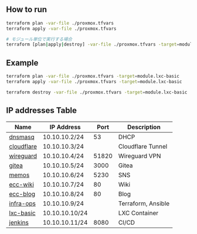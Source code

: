 ## How to run

```bash
terraform plan -var-file ./proxmox.tfvars
terraform apply -var-file ./proxmox.tfvars

# モジュール単位で実行する場合
terraform [plan|apply|destroy] -var-file ./proxmox.tfvars -target=module.[モジュール名]
```

## Example

```bash
terraform plan -var-file ./proxmox.tfvars -target=module.lxc-basic
terraform apply -var-file ./proxmox.tfvars -target=module.lxc-basic

terraform destroy -var-file ./proxmox.tfvars -target=module.lxc-basic
```

## IP addresses Table

| Name | IP Address | Port | Description |
|------|------------|------| ----------- |
| [dnsmasq](./dnsmasq) | 10.10.10.2/24 | 53 | DHCP |
| [cloudflare](./cloudflare) | 10.10.10.3/24 | | Cloudflare Tunnel |
| [wireguard](./wireguard) | 10.10.10.4/24 | 51820 | Wireguard VPN |
| [gitea](./gitea) | 10.10.10.5/24 | 3000 | Gitea |
| [memos](./memos) | 10.10.10.6/24 | 5230 | SNS |
| [ecc-wiki](./ecc-wiki) | 10.10.10.7/24 | 80 | Wiki |
| [ecc-blog](./ecc-blog) | 10.10.10.8/24 | 80 | Blog |
| [infra-ops](./infra-ops) | 10.10.10.9/24 | | Terraform, Ansible |
| [lxc-basic](./lxc-basic) | 10.10.10.10/24 | | LXC Container |
| [jenkins](./jenkins) | 10.10.10.11/24 | 8080 | CI/CD |